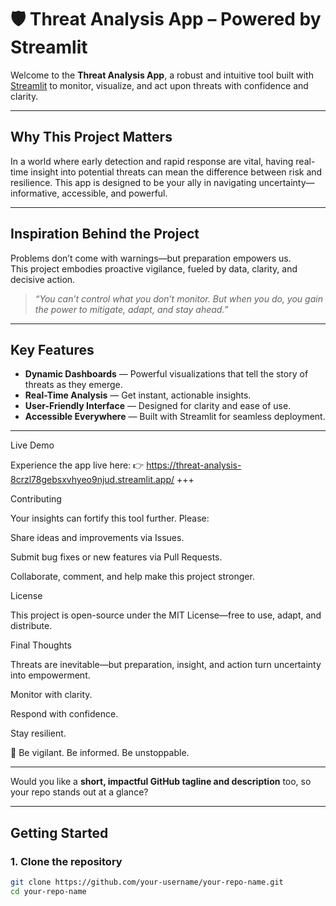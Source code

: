 # 🛡 Threat Analysis App – Powered by Streamlit  

Welcome to the **Threat Analysis App**, a robust and intuitive tool built with [Streamlit](https://streamlit.io) to monitor, visualize, and act upon threats with confidence and clarity.

---

##  Why This Project Matters  
In a world where early detection and rapid response are vital, having real-time insight into potential threats can mean the difference between risk and resilience. This app is designed to be your ally in navigating uncertainty—informative, accessible, and powerful.

---

##  Inspiration Behind the Project  
Problems don’t come with warnings—but preparation empowers us.  
This project embodies proactive vigilance, fueled by data, clarity, and decisive action.

>  *“You can’t control what you don’t monitor. But when you do, you gain the power to mitigate, adapt, and stay ahead.”*

---

##  Key Features  
- **Dynamic Dashboards** — Powerful visualizations that tell the story of threats as they emerge.  
- **Real-Time Analysis** — Get instant, actionable insights.  
- **User-Friendly Interface** — Designed for clarity and ease of use.  
- **Accessible Everywhere** — Built with Streamlit for seamless deployment.


--- 





Live Demo

Experience the app live here:
👉 https://threat-analysis-8crzl78gebsxvhyeo9njud.streamlit.app/
+++

Contributing

Your insights can fortify this tool further. Please:

Share ideas and improvements via Issues.

Submit bug fixes or new features via Pull Requests.

Collaborate, comment, and help make this project stronger.

License

This project is open-source under the MIT License—free to use, adapt, and distribute.

Final Thoughts

Threats are inevitable—but preparation, insight, and action turn uncertainty into empowerment.

Monitor with clarity.

Respond with confidence.

Stay resilient.

🚀 Be vigilant. Be informed. Be unstoppable.


---

Would you like a **short, impactful GitHub tagline and description** too, so your repo stands out at a glance?





---

##  Getting Started

### 1. Clone the repository  
```bash
git clone https://github.com/your-username/your-repo-name.git
cd your-repo-name
